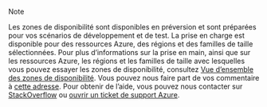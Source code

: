 > [!NOTE]
> Les zones de disponibilité sont disponibles en préversion et sont préparées pour vos scénarios de développement et de test. La prise en charge est disponible pour des ressources Azure, des régions et des familles de taille sélectionnées. Pour plus d’informations sur la prise en main, ainsi que sur les ressources Azure, les régions et les familles de taille avec lesquelles vous pouvez essayer les zones de disponibilité, consultez [Vue d’ensemble des zones de disponibilité](../articles/availability-zones/az-overview.md). Vous pouvez nous faire part de vos commentaire à [cette adresse](https://feedback.azure.com/forums/905206-global-infrastructure/category/319507-availability-zones). Pour obtenir de l’aide, vous pouvez nous contacter sur [StackOverflow]( https://stackoverflow.com/questions/tagged/azure-availability-zones) ou [ouvrir un ticket de support Azure](../articles/azure-supportability/how-to-create-azure-support-request.md).
>
